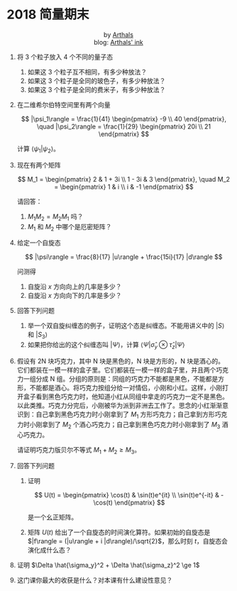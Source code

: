 # 2018 简量期末

<center>
  by <a href="https://github.com/zhuozhiyongde"> Arthals</a>
  <br/>
  blog: <a href="https://arthals.ink">Arthals' ink</a>
</center>

1. 将 3 个粒子放入 4 个不同的量子态

    1. 如果这 3 个粒子互不相同，有多少种放法？
    2. 如果这 3 个粒子是全同的玻色子，有多少种放法？
    3. 如果这 3 个粒子是全同的费米子，有多少种放法？

2. 在二维希尔伯特空间里有两个向量

    $$
    |\psi_1\rangle = \frac{1}{41} \begin{pmatrix} -9 \\ 40 \end{pmatrix}, \quad |\psi_2\rangle = \frac{1}{29} \begin{pmatrix} 20i \\ 21 \end{pmatrix}
    $$

    计算 $\langle \psi_1 | \psi_2 \rangle$。

3. 现在有两个矩阵

    $$
    M_1 = \begin{pmatrix} 2 & 1 + 3i \\ 1 - 3i & 3 \end{pmatrix}, \quad M_2 = \begin{pmatrix} 1 & i \\ i & -1 \end{pmatrix}
    $$

    请回答：

    1. $M_1 M_2 = M_2 M_1$ 吗？
    2. $M_1$ 和 $M_2$ 中哪个是厄密矩阵？

4. 给定一个自旋态

    $$
    |\psi\rangle = \frac{8}{17} |u\rangle + \frac{15i}{17} |d\rangle
    $$

    问测得

    1. 自旋沿 $x$ 方向向上的几率是多少？
    2. 自旋沿 $x$ 方向向下的几率是多少？

5. 回答下列问题

    1. 举一个双自旋纠缠态的例子，证明这个态是纠缠态。不能用讲义中的 $|S\rangle$ 和 $|S_3\rangle$
    2. 如果把你给出的这个纠缠态叫 $|\Psi\rangle$，计算 $\langle\Psi|\hat{\sigma}_{y}\otimes\hat{\tau}_{z}|\Psi\rangle$

6. 假设有 2N 块巧克力，其中 N 块是黑色的，N 块是方形的，N 块是酒心的。它们都装在一模一样的盒子里。它们都装在一模一样的盒子里，并且两个巧克力一组分成 N 组。分组的原则是：同组的巧克力不能都是黑色，不能都是方形，不能都是酒心。将巧克力按组分给一对情侣，小刚和小红。这样，小刚打开盒子看到黑色巧克力时，他知道小红从同组中拿走的巧克力一定不是黑色。以此类推。巧克力分完后，小刚被华为派到非洲去工作了。思念的小红渐渐意识到：自己拿到黑色巧克力时小刚拿到了 $M_1$ 方形巧克力；自己拿到方形巧克力时小刚拿到了 $M_2$ 个酒心巧克力；自己拿到黑色巧克力时小刚拿到了 $M_3$ 酒心巧克力。

    请证明巧克力版贝尔不等式 $M_1 + M_2 \ge M_3$。

7. 回答下列问题

    1. 证明

        $$
        U(t) = \begin{pmatrix} \cos(t) & \sin(t)e^{it} \\ \sin(t)e^{-it} & -\cos(t) \end{pmatrix}
        $$

        是一个幺正矩阵。

    2. 矩阵 $U(t)$ 给出了一个自旋态的时间演化算符。如果初始的自旋态是 $|f\rangle = (|u\rangle + i |d\rangle)/\sqrt{2}$，那么时刻 $t$，自旋态会演化成什么态？

8. 证明 $\Delta \hat{\sigma_y}^2 + \Delta \hat{\sigma_z}^2 \ge 1$

9. 这门课你最大的收获是什么？对本课有什么建设性意见？
